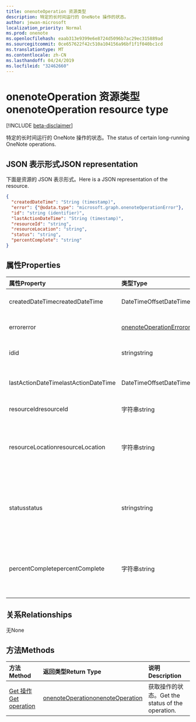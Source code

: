 ```yaml
---
title: onenoteOperation 资源类型
description: 特定的长时间运行的 OneNote 操作的状态。
author: jewan-microsoft
localization_priority: Normal
ms.prod: onenote
ms.openlocfilehash: eaab313e9399e6e8724d5096b7ac29ec315889ad
ms.sourcegitcommit: 0ce657622f42c510a104156a96bf1f1f040bc1cd
ms.translationtype: MT
ms.contentlocale: zh-CN
ms.lasthandoff: 04/24/2019
ms.locfileid: "32462660"
---
```

# <a name="onenoteoperation-resource-type"></a><span data-ttu-id="c6563-103">onenoteOperation 资源类型</span><span class="sxs-lookup"><span data-stu-id="c6563-103">onenoteOperation resource type</span></span>

[!INCLUDE [beta-disclaimer](../../includes/beta-disclaimer.md)]

<span data-ttu-id="c6563-104">特定的长时间运行的 OneNote 操作的状态。</span><span class="sxs-lookup"><span data-stu-id="c6563-104">The status of certain long-running OneNote operations.</span></span>

## <a name="json-representation"></a><span data-ttu-id="c6563-105">JSON 表示形式</span><span class="sxs-lookup"><span data-stu-id="c6563-105">JSON representation</span></span>

<span data-ttu-id="c6563-106">下面是资源的 JSON 表示形式。</span><span class="sxs-lookup"><span data-stu-id="c6563-106">Here is a JSON representation of the resource.</span></span>

<!-- {
  "blockType": "resource",
  "optionalProperties": [

  ],
  "@odata.type": "microsoft.graph.onenoteOperation"
}-->

```json
{
  "createdDateTime": "String (timestamp)",
  "error": {"@odata.type": "microsoft.graph.onenoteOperationError"},
  "id": "string (identifier)",
  "lastActionDateTime": "String (timestamp)",
  "resourceId": "string",
  "resourceLocation": "string",
  "status": "string",
  "percentComplete": "string"
}

```
## <a name="properties"></a><span data-ttu-id="c6563-107">属性</span><span class="sxs-lookup"><span data-stu-id="c6563-107">Properties</span></span>
| <span data-ttu-id="c6563-108">属性</span><span class="sxs-lookup"><span data-stu-id="c6563-108">Property</span></span>     | <span data-ttu-id="c6563-109">类型</span><span class="sxs-lookup"><span data-stu-id="c6563-109">Type</span></span>   |<span data-ttu-id="c6563-110">说明</span><span class="sxs-lookup"><span data-stu-id="c6563-110">Description</span></span>|
|:---------------|:--------|:----------|
|<span data-ttu-id="c6563-111">createdDateTime</span><span class="sxs-lookup"><span data-stu-id="c6563-111">createdDateTime</span></span>| <span data-ttu-id="c6563-112">DateTimeOffset</span><span class="sxs-lookup"><span data-stu-id="c6563-112">DateTimeOffset</span></span> |<span data-ttu-id="c6563-113">操作的开始时间。</span><span class="sxs-lookup"><span data-stu-id="c6563-113">The start time of the operation.</span></span>|
|<span data-ttu-id="c6563-114">error</span><span class="sxs-lookup"><span data-stu-id="c6563-114">error</span></span>|[<span data-ttu-id="c6563-115">onenoteOperationError</span><span class="sxs-lookup"><span data-stu-id="c6563-115">onenoteOperationError</span></span>](onenoteoperationerror.md)|<span data-ttu-id="c6563-116">操作返回的错误。</span><span class="sxs-lookup"><span data-stu-id="c6563-116">The error returned by the operation.</span></span>|
|<span data-ttu-id="c6563-117">id</span><span class="sxs-lookup"><span data-stu-id="c6563-117">id</span></span>|<span data-ttu-id="c6563-118">string</span><span class="sxs-lookup"><span data-stu-id="c6563-118">string</span></span>|<span data-ttu-id="c6563-119">操作 id。只读。</span><span class="sxs-lookup"><span data-stu-id="c6563-119">The operation id. Read-only.</span></span>|
|<span data-ttu-id="c6563-120">lastActionDateTime</span><span class="sxs-lookup"><span data-stu-id="c6563-120">lastActionDateTime</span></span>| <span data-ttu-id="c6563-121">DateTimeOffset</span><span class="sxs-lookup"><span data-stu-id="c6563-121">DateTimeOffset</span></span> |<span data-ttu-id="c6563-122">操作的上一操作的时间。</span><span class="sxs-lookup"><span data-stu-id="c6563-122">The time of the last action of the operation.</span></span>|
|<span data-ttu-id="c6563-123">resourceId</span><span class="sxs-lookup"><span data-stu-id="c6563-123">resourceId</span></span>|<span data-ttu-id="c6563-124">字符串</span><span class="sxs-lookup"><span data-stu-id="c6563-124">string</span></span>|<span data-ttu-id="c6563-125">资源 id。</span><span class="sxs-lookup"><span data-stu-id="c6563-125">The resource id.</span></span>|
|<span data-ttu-id="c6563-126">resourceLocation</span><span class="sxs-lookup"><span data-stu-id="c6563-126">resourceLocation</span></span>|<span data-ttu-id="c6563-127">字符串</span><span class="sxs-lookup"><span data-stu-id="c6563-127">string</span></span>|<span data-ttu-id="c6563-128">对象的资源 URI。</span><span class="sxs-lookup"><span data-stu-id="c6563-128">The resource URI for the object.</span></span> <span data-ttu-id="c6563-129">例如, 复制的页或节的资源 URI。</span><span class="sxs-lookup"><span data-stu-id="c6563-129">For example, the resource URI for a copied page or section.</span></span> |
|<span data-ttu-id="c6563-130">status</span><span class="sxs-lookup"><span data-stu-id="c6563-130">status</span></span>|<span data-ttu-id="c6563-131">string</span><span class="sxs-lookup"><span data-stu-id="c6563-131">string</span></span>|<span data-ttu-id="c6563-132">操作的当前状态: `notstarted`、 `running`、、 `completed``failed`</span><span class="sxs-lookup"><span data-stu-id="c6563-132">The current status of the operation: `notstarted`, `running`, `completed`, `failed`</span></span> |
|<span data-ttu-id="c6563-133">percentComplete</span><span class="sxs-lookup"><span data-stu-id="c6563-133">percentComplete</span></span>|<span data-ttu-id="c6563-134">字符串</span><span class="sxs-lookup"><span data-stu-id="c6563-134">string</span></span>|<span data-ttu-id="c6563-135">如果操作仍处于`running`状态, 则操作完成百分比为</span><span class="sxs-lookup"><span data-stu-id="c6563-135">The operation percent complete if the operation is still in `running` status</span></span>

## <a name="relationships"></a><span data-ttu-id="c6563-136">关系</span><span class="sxs-lookup"><span data-stu-id="c6563-136">Relationships</span></span>
<span data-ttu-id="c6563-137">无</span><span class="sxs-lookup"><span data-stu-id="c6563-137">None</span></span>


## <a name="methods"></a><span data-ttu-id="c6563-138">方法</span><span class="sxs-lookup"><span data-stu-id="c6563-138">Methods</span></span>

| <span data-ttu-id="c6563-139">方法</span><span class="sxs-lookup"><span data-stu-id="c6563-139">Method</span></span>           | <span data-ttu-id="c6563-140">返回类型</span><span class="sxs-lookup"><span data-stu-id="c6563-140">Return Type</span></span>    |<span data-ttu-id="c6563-141">说明</span><span class="sxs-lookup"><span data-stu-id="c6563-141">Description</span></span>|
|:---------------|:--------|:----------|
|[<span data-ttu-id="c6563-142">Get 操作</span><span class="sxs-lookup"><span data-stu-id="c6563-142">Get operation</span></span>](../api/onenoteoperation-get.md) | [<span data-ttu-id="c6563-143">onenoteOperation</span><span class="sxs-lookup"><span data-stu-id="c6563-143">onenoteOperation</span></span>](onenoteoperation.md) |<span data-ttu-id="c6563-144">获取操作的状态。</span><span class="sxs-lookup"><span data-stu-id="c6563-144">Get the status of the operation.</span></span> |

<!-- uuid: 8fcb5dbc-d5aa-4681-8e31-b001d5168d79
2015-10-25 14:57:30 UTC -->
<!--
{
  "type": "#page.annotation",
  "description": "onenoteOperation resource",
  "keywords": "",
  "section": "documentation",
  "tocPath": "",
  "suppressions": [
    "Error: /api-reference/beta/resources/onenoteoperation.md:\r\n      Exception processing links.\r\n    System.ArgumentException: Link Definition was null. Link text: !INCLUDE [beta-disclaimer](../../includes/beta-disclaimer.md)\r\n      at ApiDoctor.Validation.DocFile.get_LinkDestinations()\r\n      at ApiDoctor.Validation.DocSet.ValidateLinks(Boolean includeWarnings, String[] relativePathForFiles, IssueLogger issues, Boolean requireFilenameCaseMatch, Boolean printOrphanedFiles)"
  ]
}
-->
